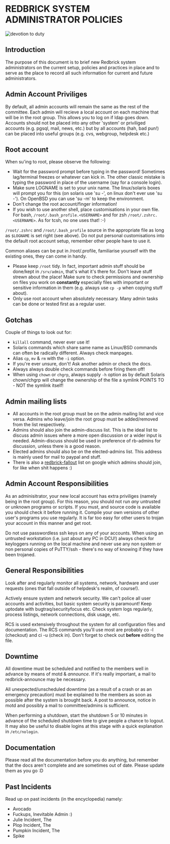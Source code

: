 # REDBRICK SYSTEM ADMINISTRATOR POLICIES

![devotion to duty](/img/devotion_to_duty.png)

## Introduction

The purpose of this document is to brief new Redbrick system administrators on
the current setup, policies and practices in place and to serve as the place
to record all such information for current and future administrators.

## Admin Account Priviliges

By default, all admin accounts will remain the same as the rest of the committee.
Each admin will recieve a local account on each machine that will be in the root
group. This allows you to log on if ldap goes down. Accounts should not be placed 
into any other 'system' or priviliged accounts (e.g. pgsql, mail, news, etc.) but 
by all accounts (hah, bad pun!) can be placed into useful groups (e.g. cvs, 
webgroup, helpdesk etc.)

## Root account

When su'ing to root, please observe the following:

* Wait for the password prompt before typing in the password! Sometimes lag/terminal freezes or
  whatever can kick in. The other classic mistake is typing the password in place of the username
  (say for a console login).
* Make sure LOGNAME is set to your unix name. The linux/solaris boxes will prompt you for this
  (on solaris use 'su -', on linux don't ever use 'su -'). On OpenBSD you can use 'su -m' to keep
  the environment.
* Don't change the root account/finger information!
* If you wish to use another shell, place customisations in your own file. For bash,
  `/root/.bash_profile.<USERNAME>` and for zsh `/root/.zshrc.<USERNAME>`. As for tcsh, no one uses
  that! :-)

`/root/.zshrc` and `/root/.bash_profile` source in the appropriate file as long as `$LOGNAME` is set
right (see above). Do not put personal customisations into the default root account setup, remember
other people have to use it.

Common aliases can be put in /root/.profile, familiarise yourself with the existing ones, they can
come in handy.

* Please keep `/root` tidy. In fact, important admin stuff should be done/kept in `/srv/admin`,
  that's what it's there for. Don't leave stuff strewn about the place! Make sure to check
  permissions and ownership on files you work on **constantly** especially files with important or
  sensitive information in them (e.g. always use `cp -p` when copying stuff about).
* Only use root account when absolutely necessary. Many admin tasks can be done or tested first
  as a regular user.

## Gotchas

Couple of things to look out for:

* `killall` command, never ever use it!
* Solaris commands which share same name as Linux/BSD commands can often be radically different.
  Always check manpages.
* Alias `cp`, `mv` & `rm` with the `-i` option.
* If you're ever unsure, don't! Ask another admin or check the docs.
* Always always double check commands before firing them off!
* When using `chown` or `chgrp`, always supply `-h` option as by default Solaris chown/chgrp will
  change the ownership of the file a symlink POINTS TO - NOT the symlink itself!

## Admin mailing lists

* All accounts in the root group must be on the admin mailing list and vice versa. Admins who
  leave/join the root group must be added/removed from the list respectively.
* Admins should also join the admin-discuss list. This is the ideal list to discuss admin issues
  where a more open discussion or a wider input is needed. Admin-discuss should be used in
  preference of rb-admins for discussion, unless there is a good reason.
* Elected admins should also be on the elected-admins list. This address is mainly used for mail
  to paypal and stuff.
* There is also a [redbrick-fallout](http://groups.google.ie/group/redbrick-fallout) list on google
  which admins should join, for like when shit happens :)

## Admin Account Responsibilities

As an adminisitrator, your new local account has extra priviliges (namely being in the root group).
For this reason, you should not run *any* untrusted or unknown programs or scripts. If you must,
and source code is available you should check it before running it. Compile your own versions of
other user's programs you use regularly. It is far too easy for other users to trojan your account
in this manner and get root.

Do not use passwordless ssh keys on any of your accounts. When using an untrusted workstation (i.e.
just about any PC in DCU!) always check for keyloggers running on the local machine and never use
any non system or non personal copies of PuTTY/ssh - there's no way of knowing if they have been
trojaned.

## General Responsibilities

Look after and regularly monitor all systems, network, hardware and user requests (ones that fall
outside of helpdesk's realm, of course!).

Actively ensure system and network security. We can't police all user accounts and activities, but
basic system security is paramount! Keep uptodate with bugtraq/securityfocus etc. Check system logs
regularly, process listings, network connections, disk usage, etc.

RCS is used extensively throughout the system for all configuration files and documentation. The RCS
commands you'll use most are probably co -l (checkout) and ci -u (check in). Don't forget to check
out **before** editing the file.

## Downtime

All downtime must be scheduled and notified to the members well in advance by means of motd &
*announce*. If it's really important, a mail to redbrick-announce may be necessary.

All unexpected/unscheduled downtime (as a result of a crash or as an emergency precaution) must be
explained to the members as soon as possible after the system is brought back. A post to announce,
notice in motd and possibly a mail to committee/admins is sufficient.

When performing a shutdown, start the shutdown 5 or 10 minutes in advance of the scheduled shutdown
time to give people a chance to logout. It may also be useful to disable logins at this stage with a
quick explanation in `/etc/nologin`.

## Documentation

Please read all the documentation before you do anything, but remember that the docs aren't complete
and are sometimes out of date. Please update them as you go :D

## Past Incidents

Read up on past incidents (in the encyclopedia) namely:

* Avocado
* Fuckups, Inevitable Admin  :)
* Julie Incident, The
* Plop Incident, The
* Pumpkin Incident, The
* Spike
